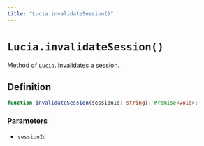 ```yaml
---
title: "Lucia.invalidateSession()"
---
```


# `Lucia.invalidateSession()`

Method of [`Lucia`](/reference/main/Lucia). Invalidates a session.

## Definition

```ts
function invalidateSession(sessionId: string): Promise<void>;
```

### Parameters

- `sessionId`
